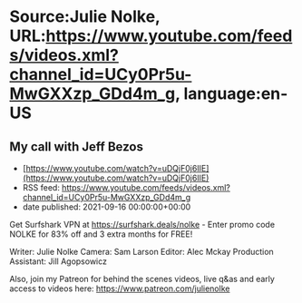 # Source:Julie Nolke, URL:https://www.youtube.com/feeds/videos.xml?channel_id=UCy0Pr5u-MwGXXzp_GDd4m_g, language:en-US

## My call with Jeff Bezos
 - [https://www.youtube.com/watch?v=uDQjF0j6IIE](https://www.youtube.com/watch?v=uDQjF0j6IIE)
 - RSS feed: https://www.youtube.com/feeds/videos.xml?channel_id=UCy0Pr5u-MwGXXzp_GDd4m_g
 - date published: 2021-09-16 00:00:00+00:00

Get Surfshark VPN at https://surfshark.deals/nolke - Enter promo code NOLKE for 83% off and 3 extra months for FREE! 

Writer: Julie Nolke
Camera: Sam Larson
Editor: Alec Mckay
Production Assistant: Jill Agopsowicz

Also, join my Patreon for behind the scenes videos, live q&as and early access to videos here: https://www.patreon.com/julienolke

